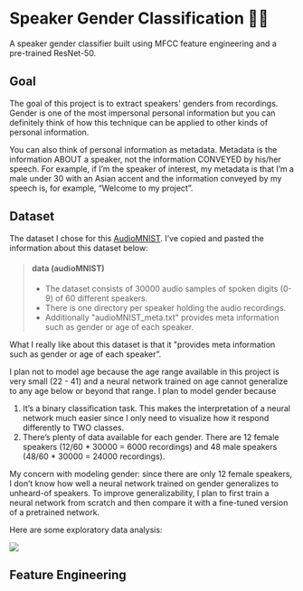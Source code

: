 # Speaker Gender Classification 👨👩 

A speaker gender classifier built using MFCC feature engineering and a pre-trained ResNet-50. 

## Goal

The goal of this project is to extract speakers' genders from recordings. Gender is one of the most impersonal personal information but you can definitely think of how this technique can be applied to other kinds of personal information.

You can also think of personal information as metadata. Metadata is the information ABOUT a speaker, not the information CONVEYED by his/her speech. For example, if I’m the speaker of interest, my metadata is that I’m a male under 30 with an Asian accent and the information conveyed by my speech is, for example, “Welcome to my project”.

## Dataset

The dataset I chose for this [AudioMNIST](https://github.com/soerenab/AudioMNIST). I’ve copied and pasted the information about this dataset below:

> #### data (audioMNIST)
>
> - The dataset consists of 30000 audio samples of spoken digits (0-9) of 60 different speakers.
> - There is one directory per speaker holding the audio recordings.
> - Additionally "audioMNIST_meta.txt" provides meta information such as gender or age of each speaker.

What I really like about this dataset is that it "provides meta information such as gender or age of each speaker”. 

I plan not to model age because the age range available in this project is very small (22 - 41) and a neural network trained on age cannot generalize to any age below or beyond that range. I plan to model gender because 

1. It’s a binary classification task. This makes the interpretation of a neural network much easier since I only need to visualize how it respond differently to TWO classes.
2. There’s plenty of data available for each gender. There are 12 female speakers (12/60 * 30000 = 6000 recordings) and 48 male speakers (48/60 * 30000 = 24000 recordings). 

My concern with modeling gender: since there are only 12 female speakers, I don’t know how well a neural network trained on gender generalizes to unheard-of speakers. To improve generalizability, I plan to first train a neural network from scratch and then compare it with a fine-tuned version of a pretrained network. 

Here are some exploratory data analysis:

<img src='https://raw.githubusercontent.com/zhihanyang2022/speaker_info_classification/master/pngs/eda.png'>

## Feature Engineering













































